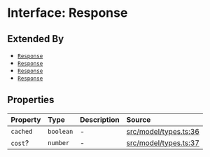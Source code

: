 # Interface: Response

## Extended By

- [`Response`](../../Chat/interfaces/Response.md)
- [`Response`](../../Completion/interfaces/Response.md)
- [`Response`](../../Embedding/interfaces/Response.md)
- [`Response`](../../SparseVector/interfaces/Response.md)

## Properties

| Property | Type | Description | Source |
| :------ | :------ | :------ | :------ |
| `cached` | `boolean` | - | [src/model/types.ts:36](https://github.com/dexaai/llm-tools/blob/5018eae/src/model/types.ts#L36) |
| `cost`? | `number` | - | [src/model/types.ts:37](https://github.com/dexaai/llm-tools/blob/5018eae/src/model/types.ts#L37) |
